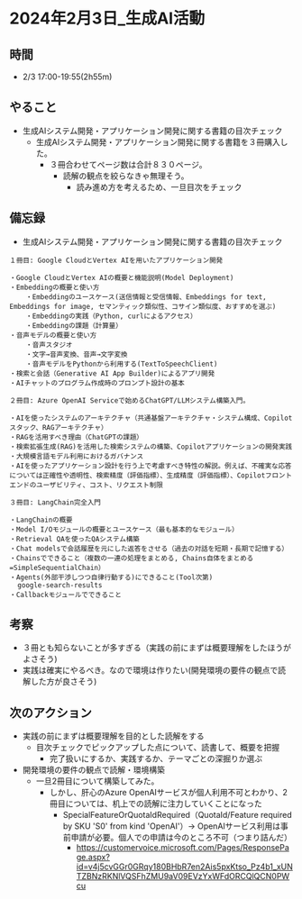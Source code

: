 # 2024年2月3日_生成AI活動

## 時間

- 2/3 17:00-19:55(2h55m)

## やること

- 生成AIシステム開発・アプリケーション開発に関する書籍の目次チェック
  - 生成AIシステム開発・アプリケーション開発に関する書籍を３冊購入した。
    - ３冊合わせてページ数は合計８３０ページ。
      - 読解の観点を絞らなきゃ無理そう。
        - 読み進め方を考えるため、一旦目次をチェック

## 備忘録

- 生成AIシステム開発・アプリケーション開発に関する書籍の目次チェック

```
１冊目: Google CloudとVertex AIを用いたアプリケーション開発

・Google CloudとVertex AIの概要と機能説明(Model Deployment)
・Embeddingの概要と使い方
    ・Embeddingのユースケース(送信情報と受信情報、Embeddings for text, Embeddings for image, セマンティック類似性、コサイン類似度、おすすめを選ぶ)
    ・Embeddingの実践（Python, curlによるアクセス）
    ・Embeddingの課題（計算量）
・音声モデルの概要と使い方
    ・音声スタジオ
    ・文字→音声変換、音声→文字変換
    ・音声モデルをPythonから利用する(TextToSpeechClient)
・検索と会話（Generative AI App Builder)によるアプリ開発
・AIチャットのプログラム作成時のプロンプト設計の基本

２冊目: Azure OpenAI Serviceで始めるChatGPT/LLMシステム構築入門。

・AIを使ったシステムのアーキテクチャ（共通基盤アーキテクチャ・システム構成、Copilotスタック、RAGアーキテクチャ）
・RAGを活用すべき理由（ChatGPTの課題）
・検索拡張生成(RAG)を活用した検索システムの構築、Copilotアプリケーションの開発実践
・大規模言語モデル利用におけるガバナンス
・AIを使ったアプリケーション設計を行う上で考慮すべき特性の解説。例えば、不確実な応答については正確性や透明性、検索精度（評価指標）、生成精度（評価指標）、Copilotフロントエンドのユーザビリティ、コスト、リクエスト制限

３冊目: LangChain完全入門

・LangChainの概要
・Model I/Oモジュールの概要とユースケース（最も基本的なモジュール）
・Retrieval QAを使ったQAシステム構築
・Chat modelsで会話履歴を元にした返答をさせる（過去の対話を短期・長期で記憶する）
・Chainsでできること（複数の一連の処理をまとめる, Chains自体をまとめる=SimpleSequentialChain）
・Agents(外部干渉しつつ自律行動する)にできること(Tool次第)
  google-search-results
・Callbackモジュールでできること
```

## 考察

- ３冊とも知らないことが多すぎる（実践の前にまずは概要理解をしたほうがよさそう)
- 実践は確実にやるべき。なので環境は作りたい(開発環境の要件の観点で読解した方が良さそう)

## 次のアクション

- 実践の前にまずは概要理解を目的とした読解をする
   - 目次チェックでピックアップした点について、読書して、概要を把握
     - 完了扱いにするか、実践するか、テーマごとの深掘りか選ぶ
- 開発環境の要件の観点で読解・環境構築
   - 一旦2冊目について構築してみた。
     - しかし、肝心のAzure OpenAIサービスが個人利用不可とわかり、2冊目については、机上での読解に注力していくことになった
       - SpecialFeatureOrQuotaIdRequired（QuotaId/Feature required by SKU 'S0' from kind 'OpenAI'）→ OpenAIサービス利用は事前申請が必要。個人での申請は今のところ不可（つまり詰んだ）
         - https://customervoice.microsoft.com/Pages/ResponsePage.aspx?id=v4j5cvGGr0GRqy180BHbR7en2Ais5pxKtso_Pz4b1_xUNTZBNzRKNlVQSFhZMU9aV09EVzYxWFdORCQlQCN0PWcu
